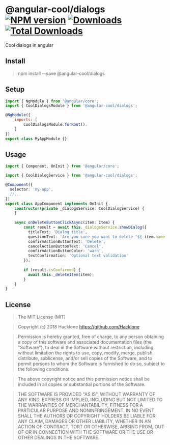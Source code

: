 [npm-url]: https://npmjs.org/package/@angular-cool/dialogs
[npm-image]: https://img.shields.io/npm/v/@angular-cool/dialogs.svg
[downloads-image]: https://img.shields.io/npm/dm/@angular-cool/dialogs.svg
[total-downloads-image]: https://img.shields.io/npm/dt/@angular-cool/dialogs.svg

# @angular-cool/dialogs [![NPM version][npm-image]][npm-url] [![Downloads][downloads-image]][npm-url]  [![Total Downloads][total-downloads-image]][npm-url]
Cool dialogs in angular

## Install 
> npm install --save @angular-cool/dialogs

## Setup
```javascript
import { NgModule } from '@angular/core';
import { CoolDialogsModule } from '@angular-cool/dialogs';

@NgModule({
    imports: [
        CoolDialogsModule.forRoot(),
    ]
})
export class MyAppModule {}
```

## Usage
```typescript
import { Component, OnInit } from '@angular/core';

import { CoolDialogService } from '@angular-cool/dialogs';

@Component({
  selector: 'my-app',
  //...
})
export class AppComponent implements OnInit {    
    constructor(private _dialogsService: CoolDialogService) {
    }
    
    async onDeleteButtonClickAsync(item: Item) {
        const result = await this._dialogsService.showDialog({
          titleText: 'Dialog title',
          questionText: `Are you sure you want to delete "${ item.name }"?`,
          confirmActionButtonText: 'Delete',
          cancelActionButtonText: 'Cancel',
          confirmActionButtonColor: 'warn',
          textConfirmation: 'Optional text validation'
        });
        
        if (result.isConfirmed) {
          await this._deleteItem(item);
        }
    }
}
```

## License
> The MIT License (MIT)

> Copyright (c) 2018 Hacklone
> https://github.com/Hacklone

> Permission is hereby granted, free of charge, to any person obtaining a copy
> of this software and associated documentation files (the "Software"), to deal
> in the Software without restriction, including without limitation the rights
> to use, copy, modify, merge, publish, distribute, sublicense, and/or sell
> copies of the Software, and to permit persons to whom the Software is
> furnished to do so, subject to the following conditions:

> The above copyright notice and this permission notice shall be included in all
> copies or substantial portions of the Software.

> THE SOFTWARE IS PROVIDED "AS IS", WITHOUT WARRANTY OF ANY KIND, EXPRESS OR
> IMPLIED, INCLUDING BUT NOT LIMITED TO THE WARRANTIES OF MERCHANTABILITY,
> FITNESS FOR A PARTICULAR PURPOSE AND NONINFRINGEMENT. IN NO EVENT SHALL THE
> AUTHORS OR COPYRIGHT HOLDERS BE LIABLE FOR ANY CLAIM, DAMAGES OR OTHER
> LIABILITY, WHETHER IN AN ACTION OF CONTRACT, TORT OR OTHERWISE, ARISING FROM,
> OUT OF OR IN CONNECTION WITH THE SOFTWARE OR THE USE OR OTHER DEALINGS IN THE
> SOFTWARE.

